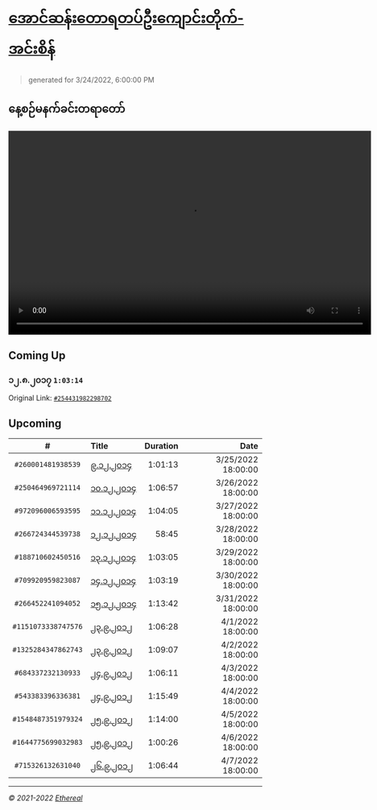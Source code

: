 # [အောင်ဆန်းတောရတပ်ဦးကျောင်းတိုက်-အင်းစိန်](https://www.facebook.com/655653464834259)

> generated for 3/24/2022, 6:00:00 PM

## နေ့စဉ်မနက်ခင်းတရာတော်

<video type="video/mp4" src="https://storage.googleapis.com/mogok-aungsan.appspot.com/public/dhamma/videos/output.mp4" width="720" height="405" preload="auto" controls></video>

## Coming Up

### ၁၂.၈.၂၀၁၇ `1:03:14`

Original Link: [`#254431982298702`](https://www.facebook.com/655653464834259/videos/254431982298702)

## Upcoming

| # | Title | Duration | Date |
|:-----:|:------|---------:|-------------:|
| `#260001481938539` | [၉.၁၂.၂၀၁၄](https://www.facebook.com/655653464834259/videos/260001481938539) | 1:01:13 | 3/25/2022 18:00:00 |
| `#250464969721114` | [၁၀.၁၂.၂၀၁၄](https://www.facebook.com/655653464834259/videos/250464969721114) | 1:06:57 | 3/26/2022 18:00:00 |
| `#972096006593595` | [၁၁.၁၂.၂၀၁၄](https://www.facebook.com/655653464834259/videos/972096006593595) | 1:04:05 | 3/27/2022 18:00:00 |
| `#266724344539738` | [၁၂.၁၂.၂၀၁၄](https://www.facebook.com/655653464834259/videos/266724344539738) | 58:45 | 3/28/2022 18:00:00 |
| `#188710602450516` | [၁၃.၁၂.၂၀၁၄](https://www.facebook.com/655653464834259/videos/188710602450516) | 1:03:05 | 3/29/2022 18:00:00 |
| `#709920959823087` | [၁၄.၁၂.၂၀၁၄](https://www.facebook.com/655653464834259/videos/709920959823087) | 1:03:19 | 3/30/2022 18:00:00 |
| `#266452241094052` | [၁၅.၁၂.၂၀၁၄](https://www.facebook.com/655653464834259/videos/266452241094052) | 1:13:42 | 3/31/2022 18:00:00 |
| `#1151073338747576` | [၂၃.၉.၂၀၁၂](https://www.facebook.com/655653464834259/videos/1151073338747576) | 1:06:28 | 4/1/2022 18:00:00 |
| `#1325284347862743` | [၂၃.၉.၂၀၁၂](https://www.facebook.com/655653464834259/videos/1325284347862743) | 1:09:07 | 4/2/2022 18:00:00 |
| `#684337232130933` | [၂၄.၉.၂၀၁၂](https://www.facebook.com/655653464834259/videos/684337232130933) | 1:06:11 | 4/3/2022 18:00:00 |
| `#543383396336381` | [၂၄.၉.၂၀၁၂](https://www.facebook.com/655653464834259/videos/543383396336381) | 1:15:49 | 4/4/2022 18:00:00 |
| `#1548487351979324` | [၂၅.၉.၂၀၁၂](https://www.facebook.com/655653464834259/videos/1548487351979324) | 1:14:00 | 4/5/2022 18:00:00 |
| `#1644775699032983` | [၂၅.၉.၂၀၁၂](https://www.facebook.com/655653464834259/videos/1644775699032983) | 1:00:26 | 4/6/2022 18:00:00 |
| `#715326132631040` | [၂၆.၉.၂၀၁၂](https://www.facebook.com/655653464834259/videos/715326132631040) | 1:06:44 | 4/7/2022 18:00:00 |

---

_&copy; 2021-2022 [Ethereal](https://github.com/etherealtech)_